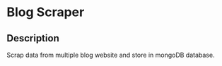 # Blog Scraper

## Description
Scrap data from multiple blog website and store in mongoDB database.

